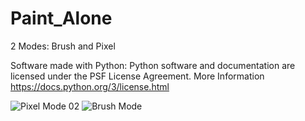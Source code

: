 # Paint_Alone

2 Modes: Brush and Pixel

Software made with Python: Python software and documentation are licensed under the PSF License Agreement. More Information https://docs.python.org/3/license.html

![Pixel Mode 02](https://user-images.githubusercontent.com/122599802/216652511-d4742700-1781-47e6-b9ae-7a55d43c1016.png)
![Brush Mode](https://user-images.githubusercontent.com/122599802/216652533-63dce5a0-e53c-4fd4-be92-03232c927b94.png)

